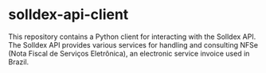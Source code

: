 # solldex-api-client
This repository contains a Python client for interacting with the Solldex API. The Solldex API provides various services for handling and consulting NFSe (Nota Fiscal de Serviços Eletrônica), an electronic service invoice used in Brazil.
